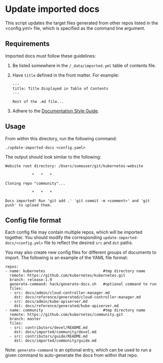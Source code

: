 # Update imported docs

This script updates the target files generated from other repos listed in the <config.yml> file, which is specified as the command line argument.

## Requirements

Imported docs must follow these guidelines:

1. Be listed somewhere in the `/_data/imported.yml` table of contents file.
1. Have `title` defined in the front matter. For example:

    ```
    ---
    title: Title Displayed in Table of Contents
    ---
    
    Rest of the .md file...
    ```

1. Adhere to the [Documentation Style Guide](/docs/home/contribute/style-guide/).

## Usage

From within this directory, run the following command:

```
./update-imported-docs <config.yaml>
``` 

The output should look similar to the following:

```
Website root directory: /Users/someuser/git/kubernetes-website

            *   *   *

Cloning repo "community"...

            *   *   *

Docs imported! Run 'git add .' 'git commit -m <comment>' and 'git push' to upload them.
```

## Config file format

Each config file may contain multiple repos, which will be imported together. You should modify the corresponding `update-imported-docs/<config.yml>` file to reflect the desired `src` and `dst` paths.

You may also create new config files for different groups of documents to import. The following is an example of the YAML file format:

```
repos:
- name: kubernetes                          #tmp directory name
  remote: https://github.com/kubernetes/kubernetes.git
  branch: release-1.9
  generate-command: hack/generate-docs.sh   #optional command to run
  files:
  - src: docs/admin/cloud-controller-manager.md
    dst: docs/reference/generated/cloud-controller-manager.md
  - src: docs/admin/kube-apiserver.md
    dst: docs/reference/generated/kube-apiserver.md
- name: community                           #tmp directory name
  remote: https://github.com/kubernetes/community.git
  branch: master
  files:
  - src: contributors/devel/README.md
    dst: docs/imported/community/devel.md
  - src: contributors/guide/README.md
    dst: docs/imported/community/guide.md
```

Note: `generate-command` is an optional entry, which can be used to run a given command to auto-generate the docs from within that repo.